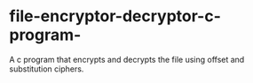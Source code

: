 # file-encryptor-decryptor-c-program-
A c program that encrypts and decrypts the file using offset and substitution ciphers.
